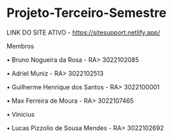 # Projeto-Terceiro-Semestre

LINK DO SITE ATIVO - https://sitesupport.netlify.app/

Membros  

• Bruno Nogueira da Rosa - RA> 3022102085

• Adriel Muniz - RA> 3022102513

• Guilherme Henrique dos Santos - RA> 3022100001

• Max Ferreira de Moura - RA> 3022107465

• Vinicius

• Lucas Pizzolio de Sousa Mendes - RA> 3022102692
